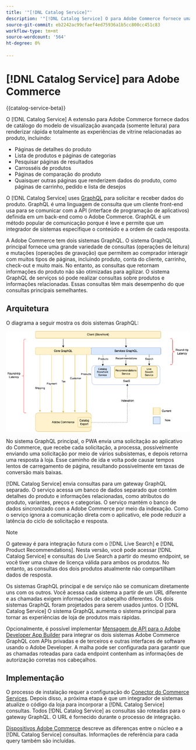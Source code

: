 ```yaml
---
title: '"[!DNL Catalog Service]"'
description: '"[!DNL Catalog Service] O para Adobe Commerce fornece uma maneira de recuperar o conteúdo das Páginas de exibição do produto e das Páginas de lista do produto muito mais rapidamente do que as consultas GraphQL nativas da Adobe Commerce."'
source-git-commit: eb2242ac99cfaef4ed75936a1b5cc800cc451c83
workflow-type: tm+mt
source-wordcount: '564'
ht-degree: 0%

---
```



# [!DNL Catalog Service] para Adobe Commerce

{{catalog-service-beta}}

O [!DNL Catalog Service] A extensão para Adobe Commerce fornece dados de catálogo do modelo de visualização avançada (somente leitura) para renderizar rápida e totalmente as experiências de vitrine relacionadas ao produto, incluindo:

* Páginas de detalhes do produto
* Lista de produtos e páginas de categorias
* Pesquisar páginas de resultados
* Carrosséis de produtos
* Páginas de comparação do produto
* Quaisquer outras páginas que renderizem dados do produto, como páginas de carrinho, pedido e lista de desejos

O [!DNL Catalog Service] uses [GraphQL](https://graphql.org/) para solicitar e receber dados do produto. GraphQL é uma linguagem de consulta que um cliente front-end usa para se comunicar com a API (interface de programação de aplicativos) definida em um back-end como o Adobe Commerce. GraphQL é um método popular de comunicação porque é leve e permite que um integrador de sistemas especifique o conteúdo e a ordem de cada resposta.

A Adobe Commerce tem dois sistemas GraphQL. O sistema GraphQL principal fornece uma grande variedade de consultas (operações de leitura) e mutações (operações de gravação) que permitem ao comprador interagir com muitos tipos de páginas, incluindo produto, conta do cliente, carrinho, check-out e muito mais. No entanto, as consultas que retornam informações do produto não são otimizadas para agilizar. O sistema GraphQL de serviços só pode realizar consultas sobre produtos e informações relacionadas. Essas consultas têm mais desempenho do que consultas principais semelhantes.

## Arquitetura

O diagrama a seguir mostra os dois sistemas GraphQL:

![Diagrama de arquitetura do catálogo](assets/catalog-service-architecture.png)

No sistema GraphQL principal, o PWA envia uma solicitação ao aplicativo do Commerce, que recebe cada solicitação, a processa, possivelmente enviando uma solicitação por meio de vários subsistemas, e depois retorna uma resposta à loja. Esse caminho de ida e volta pode causar tempos lentos de carregamento de página, resultando possivelmente em taxas de conversão mais baixas.

[!DNL Catalog Service] envia consultas para um gateway GraphQL separado. O serviço acessa um banco de dados separado que contém detalhes do produto e informações relacionadas, como atributos do produto, variantes, preços e categorias. O serviço mantém o banco de dados sincronizado com a Adobe Commerce por meio da indexação.
Como o serviço ignora a comunicação direta com o aplicativo, ele pode reduzir a latência do ciclo de solicitação e resposta.

>[!NOTE]
>
>O gateway é para integração futura com o [!DNL Live Search] e [!DNL Product Recommendations]. Nesta versão, você pode acessar [!DNL Catalog Service] e consultas do Live Search a partir do mesmo endpoint, se você tiver uma chave de licença válida para ambos os produtos. No entanto, as consultas dos dois produtos atualmente não compartilham dados de resposta.

Os sistemas GraphQL principal e de serviço não se comunicam diretamente uns com os outros. Você acessa cada sistema a partir de um URL diferente e as chamadas exigem informações de cabeçalho diferentes. Os dois sistemas GraphQL foram projetados para serem usados juntos. O [!DNL Catalog Service] O sistema GraphQL aumenta o sistema principal para tornar as experiências de loja de produtos mais rápidas.

Opcionalmente, é possível implementar [Mensagem de API para o Adobe Developer App Builder](https://developer.adobe.com/graphql-mesh-gateway/) para integrar os dois sistemas Adobe Commerce GraphQL com APIs privadas e de terceiros e outras interfaces de software usando o Adobe Developer. A malha pode ser configurada para garantir que as chamadas roteadas para cada endpoint contenham as informações de autorização corretas nos cabeçalhos.

## Implementação

O processo de instalação requer a configuração do [Conector do Commerce Services](../landing/saas.md). Depois disso, a próxima etapa é que um integrador de sistemas atualize o código da loja para incorporar a [!DNL Catalog Service] consultas. Todos [!DNL Catalog Service] as consultas são roteadas para o gateway GraphQL. O URL é fornecido durante o processo de integração.

[Dispositivos Adobe Commerce](https://devdocs.magento.com/catalog-service/index.html) descreve as diferenças entre o núcleo e a [!DNL Catalog Service] consultas. Informações de referência para cada query também são incluídas.

